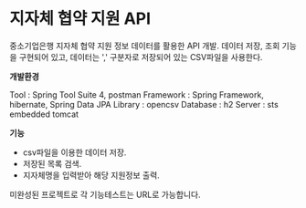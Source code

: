 # 지자체 협약 지원 API

중소기업은행 지자체 협약 지원 정보 데이터를 활용한 API 개발. 데이터 저장, 조회 기능을 구현되어 있고, 데이터는 ',' 구분자로 저장되어 있는 CSV파일을 사용한다.

  

  

  
**개발환경**

Tool : Spring Tool Suite 4, postman
Framework : Spring Framework, hibernate, Spring Data JPA
Library : opencsv
Database : h2
Server : sts embedded tomcat

  

  

  
**기능**

- csv파일을 이용한 데이터 저장.
- 저장된 목록 검색.
- 지자체명을 입력받아 해당 지원정보 출력.

미완성된 프로젝트로 각 기능테스트는 URL로 가능합니다.
